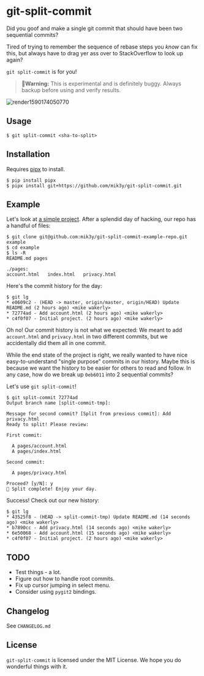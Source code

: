 # git-split-commit

Did you goof and make a single git commit that should have been two sequential
commits?

Tired of trying to remember the sequence of rebase steps you _know_ can
fix this, but always have to drag yer ass over to StackOverflow to look up again?

`git split-commit` is for you!

> **🚨Warning:** This is experimental and is definitely buggy. Always backup before using and verify results.

![render1590174050770](https://user-images.githubusercontent.com/390829/82701274-dcd36100-9c3d-11ea-8bb2-7e54edb2155d.gif)


## Usage

```
$ git split-commit <sha-to-split>
```


## Installation

Requires [pipx](https://github.com/pipxproject/pipx) to install.

```
$ pip install pipx
$ pipx install git+https://github.com/mik3y/git-split-commit.git
```


## Example

Let's look at [a simple project](https://github.com/mik3y/git-split-commit-example-repo). After a splendid day of hacking, our repo has a
handful of files:

```
$ git clone git@github.com:mik3y/git-split-commit-example-repo.git example
$ cd example
$ ls -R
README.md pages

./pages:
account.html   index.html   privacy.html
```

Here's the commit history for the day:

```
$ git lg
* e0609c2 - (HEAD -> master, origin/master, origin/HEAD) Update README.md (2 hours ago) <mike wakerly>
* 72774ad - Add account.html (2 hours ago) <mike wakerly>
* c4f0f07 - Initial project. (2 hours ago) <mike wakerly>
```

Oh no! Our commit history is not what we expected: We meant to add
`account.html` and `privacy.html` in two different commits, but we accidentally
did them all in one commit.

While the end state of the project is right, we really wanted to have nice
easy-to-understand "single purpose" commits in our history. Maybe this is because we
want the history to be easier for others to read and follow. In any case, how do
we break up `0eb6011` into 2 sequential commits?

Let's use `git split-commit`!

```
$ git split-commit 72774ad
Output branch name [split-commit-tmp]:

Message for second commit? [Split from previous commit]: Add privacy.html
Ready to split! Please review:

First commit:

  A pages/account.html
  A pages/index.html

Second commit:

  A pages/privacy.html

Proceed? [y/N]: y
🍌 Split complete! Enjoy your day.
```

Success! Check out our new history:

```
$ git lg
* 43525f8 - (HEAD -> split-commit-tmp) Update README.md (14 seconds ago) <mike wakerly>
* b7890cc - Add privacy.html (14 seconds ago) <mike wakerly>
* 6e50068 - Add account.html (15 seconds ago) <mike wakerly>
* c4f0f07 - Initial project. (2 hours ago) <mike wakerly>
```

## TODO

* Test things - a lot.
* Figure out how to handle root commits.
* Fix up cursor jumping in select menu.
* Consider using `pygit2` bindings.

## Changelog

See `CHANGELOG.md`

## License

`git-split-commit` is licensed under the MIT License. We hope you do wonderful things with it.
